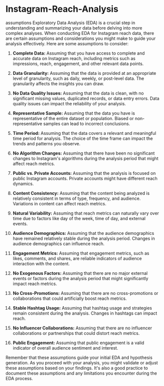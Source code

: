 # Instagram-Reach-Analysis
assumptions
Exploratory Data Analysis (EDA) is a crucial step in understanding and summarizing your data before delving into more complex analyses. When conducting EDA for Instagram reach data, there are certain assumptions and considerations you might make to guide your analysis effectively. Here are some assumptions to consider:

1. **Complete Data:** Assuming that you have access to complete and accurate data on Instagram reach, including metrics such as impressions, reach, engagement, and other relevant data points.

2. **Data Granularity:** Assuming that the data is provided at an appropriate level of granularity, such as daily, weekly, or post-level data. The granularity affects the insights you can draw.

3. **No Data Quality Issues:** Assuming that the data is clean, with no significant missing values, duplicated records, or data entry errors. Data quality issues can impact the reliability of your analysis.

4. **Representative Sample:** Assuming that the data you have is representative of the entire dataset or population. Biased or non-representative samples can lead to incorrect conclusions.

5. **Time Period:** Assuming that the data covers a relevant and meaningful time period for analysis. The choice of the time frame can impact the trends and patterns you observe.

6. **No Algorithm Changes:** Assuming that there have been no significant changes to Instagram's algorithms during the analysis period that might affect reach metrics.

7. **Public vs. Private Accounts:** Assuming that the analysis is focused on public Instagram accounts. Private accounts might have different reach dynamics.

8. **Content Consistency:** Assuming that the content being analyzed is relatively consistent in terms of type, frequency, and audience. Variations in content can affect reach metrics.

9. **Natural Variability:** Assuming that reach metrics can naturally vary over time due to factors like day of the week, time of day, and external events.

10. **Audience Demographics:** Assuming that the audience demographics have remained relatively stable during the analysis period. Changes in audience demographics can influence reach.

11. **Engagement Metrics:** Assuming that engagement metrics, such as likes, comments, and shares, are reliable indicators of audience interaction with the content.

12. **No Exogenous Factors:** Assuming that there are no major external events or factors during the analysis period that might significantly impact reach metrics.

13. **No Cross-Promotions:** Assuming that there are no cross-promotions or collaborations that could artificially boost reach metrics.

14. **Stable Hashtag Usage:** Assuming that hashtag usage and strategies remain consistent during the analysis. Changes in hashtags can impact reach.

15. **No Influencer Collaborations:** Assuming that there are no influencer collaborations or partnerships that could distort reach metrics.

16. **Public Engagement:** Assuming that public engagement is a valid indicator of overall audience sentiment and interest.

Remember that these assumptions guide your initial EDA and hypothesis generation. As you proceed with your analysis, you might validate or adjust these assumptions based on your findings. It's also a good practice to document these assumptions and any limitations you encounter during the EDA process.

